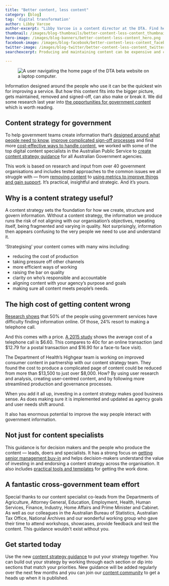 ```yaml
---
title: "Better content, less content"
category: [blog]
tag: 'digital transformation'
author: Libby Varcoe
author-excerpt: "Libby Varcoe is a content director at the DTA. Find her @libbyvarcoe on Twitter."
thumbnail: /images/blog-thumbnails/better-content-less-content_thumbnail.png
hero-image: /images/blog-banners/better-content-less-content_hero.png
facebook-image: /images/blog-facebook/better-content-less-content_facebook.png
twitter-image: /images/blog-twitter/better-content-less-content_twitter.png
searchexcerpt: Producing and maintaining content can be expensive and complicated. New content strategy guidance helps streamline processes, reduce risk and put government  content to work.

---
```

<figure>
  <img src="{{ site.url }}{{ site.baseurl }}{{ page.hero-image }}" alt="A user navigating the home page of the DTA beta website on a laptop computer."/><br />
</figure>

Information designed around the people who use it can be the quickest win for improving a service. But how this content fits into the bigger picture, gets maintained,  removed and signed-off, can also make or break it. We did some research last year into [the opportunities for government content](https://beta.dta.gov.au/blogs/creating-good-content) which is worth reading.

## Content strategy for government

To help government teams create information that’s [designed around what people need to know](https://guides.service.gov.au/content-strategy/define-user-content-needs/), [improve complicated sign-off processes](https://guides.service.gov.au/content-strategy/set-up-governance/apply-content-governance-model/) and find more [cost-effective ways to handle content](https://guides.service.gov.au/content-strategy/set-goals-measure-success/), we worked with some of the top digital content specialists in the Australian Public Service to [create content strategy guidance](https://guides.service.gov.au/content-strategy/) for all Australian Government agencies.

This work is based on research and input from over 40 government organisations and includes tested approaches to the common issues we all struggle with — from [removing content](https://guides.service.gov.au/content-strategy/remove-content/create-removal-plan/) to [using metrics to improve things and gain support](https://guides.service.gov.au/content-strategy/start-content-strategy/show-problem-evidence/). It’s practical, insightful and strategic. And it’s yours.  


## Why is a content strategy useful?

A content strategy sets the foundation for how we create, structure and govern information. Without a content strategy, the information we produce runs the risk of not aligning with our organisation’s objectives, repeating itself, being fragmented and varying in quality. Not surprisingly, information then appears confusing to the very people we need to use and understand it.

‘Strategising’ your content comes with many wins including:

- reducing the cost of production
- taking pressure off other channels
- more efficient ways of working
- raising the bar on quality
- clarity on who’s responsible and accountable
- aligning content with your agency’s purpose and goals
- making sure all content meets people’s needs.

## The high cost of getting content wrong

[Research shows](http://globalreviews.com/GR_KPMG_GovtIndexReport.pdf) that 50% of the people using government services have difficulty finding information online. Of those, 24% resort to making a telephone call.

And this comes with a price. [A 2015 study](https://www2.deloitte.com/content/dam/Deloitte/au/Documents/Economics/deloitte-au-economics-digital-government-transformation-230715.pdf) shows the average cost of a telephone call is $6.60. This compares to 40c for an online transaction (and $12.79 for a postal transaction and $16.90 for a face-to face visit).

The Department of Health’s Highgear team is working on improved consumer content in partnership with our content strategy team. They found the cost to produce a complicated page of content could be reduced from more than $13,500 to just over $8,000. How? By using user research and analysis, creating user-centred content, and by following more streamlined production and governance processes.

When you add it all up, investing in a content strategy makes good business sense. As does making sure it is implemented and updated as agency goals and user needs shift around.

It also has enormous potential to improve the way people interact with government information.

## Not just for content specialists

This guidance is for decision makers and the people who produce the content — leads, doers and specialists. It has a strong focus on [getting senior management buy-in](https://guides.service.gov.au/content-strategy/start-content-strategy/) and helps decision-makers understand the value of investing in and endorsing a content strategy across the organisation. It also includes [practical tools and templates](https://guides.service.gov.au/content-strategy/start-content-strategy/show-problem-evidence/content-strategy-template/) for getting the work done.


## A fantastic cross-government team effort

Special thanks to our content specialist co-leads from the Departments of Agriculture, Attorney General, Education, Employment, Health, Human Services, Finance, Industry, Home Affairs and Prime Minister and Cabinet. As well as our colleagues in the Australian Bureau of Statistics, Australian Tax Office, National Archives and our wonderful working group who gave their time to attend workshops, showcases, provide feedback and test the content. This guidance wouldn’t exist without you.

## Get started today

Use the new [content strategy guidance](https://guides.service.gov.au/content-strategy/) to put your strategy together. You can build out your strategy by working through each section or dip into sections that match your priorities. New guidance will be added regularly over the next few months and you can join our [content community](https://beta.dta.gov.au/help-and-advice/communities-practice) to get a heads up when it is published.
